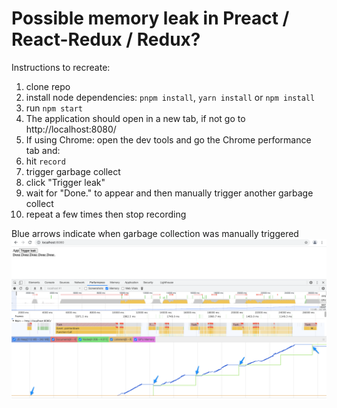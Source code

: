 # Possible memory leak in Preact / React-Redux / Redux?

Instructions to recreate:

1. clone repo
2. install node dependencies: `pnpm install`, `yarn install` or `npm install`
3. run `npm start`
4. The application should open in a new tab, if not go to http://localhost:8080/
5. If using Chrome: open the dev tools and go the Chrome performance tab and:
1. hit `record`
2. trigger garbage collect
3. click "Trigger leak"
4. wait for "Done." to appear and then manually trigger another garbage collect
5. repeat a few times then stop recording

Blue arrows indicate when garbage collection was manually triggered
![Screenshot](./mem_leak.png)

